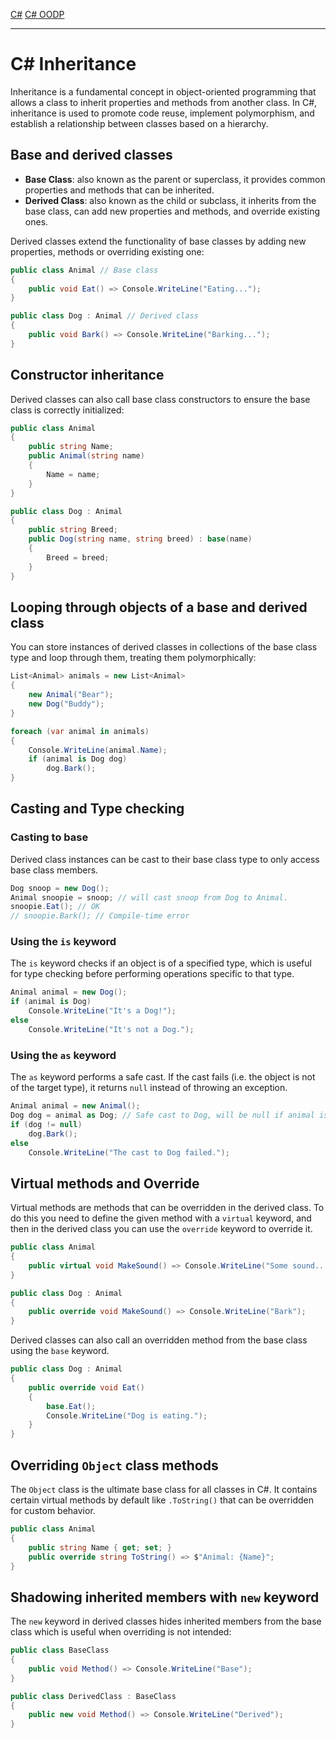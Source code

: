 [C#](csharp)
[C# OODP](csharp_oodp)

---
# C# Inheritance
Inheritance is a fundamental concept in object-oriented programming that allows a class to inherit properties and methods from another class. In C#, inheritance is used to promote code reuse, implement polymorphism, and establish a relationship between classes based on a hierarchy.

## Base and derived classes
- **Base Class**: also known as the parent or superclass, it provides common properties and methods that can be inherited.
- **Derived Class**: also known as the child or subclass, it inherits from the base class, can add new properties and methods, and override existing ones.

Derived classes extend the functionality of base classes by adding new properties, methods or overriding existing one:
```csharp
public class Animal // Base class
{
	public void Eat() => Console.WriteLine("Eating...");
}

public class Dog : Animal // Derived class
{
	public void Bark() => Console.WriteLine("Barking...");
}
```

## Constructor inheritance
Derived classes can also call base class constructors to ensure the base class is correctly initialized:
```csharp
public class Animal
{
	public string Name;
	public Animal(string name)
	{
		Name = name;
	}
}

public class Dog : Animal
{
	public string Breed;
	public Dog(string name, string breed) : base(name)
	{
		Breed = breed;
	}
}
```

## Looping through objects of a base and derived class
You can store instances of derived classes in collections of the base class type and loop through them, treating them polymorphically:
```csharp
List<Animal> animals = new List<Animal>
{
	new Animal("Bear");
	new Dog("Buddy");
}

foreach (var animal in animals)
{
	Console.WriteLine(animal.Name);
	if (animal is Dog dog)
		dog.Bark();
}
```

## Casting and Type checking
### Casting to base
Derived class instances can be cast to their base class type to only access base class members.
```csharp
Dog snoop = new Dog();
Animal snoopie = snoop; // will cast snoop from Dog to Animal.
snoopie.Eat(); // OK
// snoopie.Bark(); // Compile-time error
```
### Using the `is` keyword
The `is` keyword checks if an object is of a specified type, which is useful for type checking before performing operations specific to that type.
```csharp
Animal animal = new Dog();
if (animal is Dog)
	Console.WriteLine("It's a Dog!");
else
	Console.WriteLine("It's not a Dog.");
```
### Using the `as` keyword
The `as` keyword performs a safe cast. If the cast fails (i.e. the object is not of the target type), it returns `null` instead of throwing an exception.
```csharp
Animal animal = new Animal();
Dog dog = animal as Dog; // Safe cast to Dog, will be null if animal is not a Dog
if (dog != null)
	dog.Bark();
else
	Console.WriteLine("The cast to Dog failed.");
```

## Virtual methods and Override
Virtual methods are methods that can be overridden in the derived class. To do this you need to define the given method with a `virtual` keyword, and then in the derived class you can use the `override` keyword to override it.
```csharp
public class Animal
{
	public virtual void MakeSound() => Console.WriteLine("Some sound...");
}

public class Dog : Animal
{
	public override void MakeSound() => Console.WriteLine("Bark");
}
```

Derived classes can also call an overridden method from the base class using the `base` keyword.
```csharp
public class Dog : Animal
{
	public override void Eat()
	{
		base.Eat();
		Console.WriteLine("Dog is eating.");
	}
}
```

## Overriding `Object` class methods
The `Object` class is the ultimate base class for all classes in C#. It contains certain virtual methods by default like `.ToString()` that can be overridden for custom behavior.
```csharp
public class Animal
{
	public string Name { get; set; }
	public override string ToString() => $"Animal: {Name}";
}
```

## Shadowing inherited members with `new` keyword
The `new` keyword in derived classes hides inherited members from the base class which is useful when overriding is not intended:
```csharp
public class BaseClass
{
	public void Method() => Console.WriteLine("Base");
}

public class DerivedClass : BaseClass
{
	public new void Method() => Console.WriteLine("Derived");
}
```